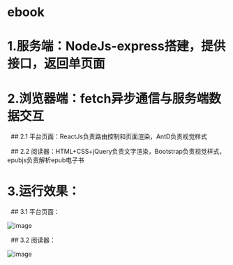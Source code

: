 # ebook
# 1.服务端：NodeJs-express搭建，提供接口，返回单页面

# 2.浏览器端：fetch异步通信与服务端数据交互

   ## 2.1 平台页面：ReactJs负责路由控制和页面渲染，AntD负责视觉样式
  
   ## 2.2 阅读器：HTML+CSS+jQuery负责文字渲染，Bootstrap负责视觉样式，epubjs负责解析epub电子书
  
# 3.运行效果：

   ## 3.1 平台页面：
  
   ![image](https://github.com/xiaozhaoqi/ebook/blob/master/1.gif)
    
   ## 3.2 阅读器：
  
   ![image](https://github.com/xiaozhaoqi/ebook/blob/master/3.gif)
    
